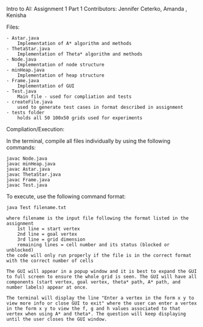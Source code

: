 Intro to AI: Assignment 1 Part 1
Contributors: Jennifer Ceterko, Amanda  , Kenisha  

Files: 

    - Astar.java 
        Implementation of A* algorithm and methods
    - ThetaStar.java
        Implementation of Theta* algorithm and methods 
    - Node.java
        Implementation of node structure
    - minHeap.java
        Implementation of heap structure 
    - Frame.java
        Implementation of GUI 
    - Test.java
        Main file - used for compliation and tests
    - createFile.java
        used to generate test cases in format described in assignment 
    - tests folder
        holds all 50 100x50 grids used for experiments 

Compliation/Execution:

In the terminal, compile all files individually by using the following commands: 

    javac Node.java
    javac minHeap.java
    javac Astar.java
    javac ThetaStar.java
    javac Frame.java
    javac Test.java

To execute, use the following command format: 

    java Test filename.txt
    
    where filename is the input file following the format listed in the assignment 
        1st line = start vertex
        2nd line = goal vertex
        3rd line = grid dimension 
        remaining lines = cell number and its status (blocked or unblocked)
    the code will only run properly if the file is in the correct format with the correct number of cells 

    The GUI will appear in a popup window and it is best to expand the GUI to full screen to ensure the whole grid is seen. The GUI will have all components (start vertex, goal vertex, theta* path, A* path, and number labels) appear at once. 

    The terminal will display the line "Enter a vertex in the form x y to view more info or close GUI to exit" where the user can enter a vertex in the form x y to view the f, g and h values associated to that vertex when using A* and theta*. The question will keep displaying until the user closes the GUI window. 

    
